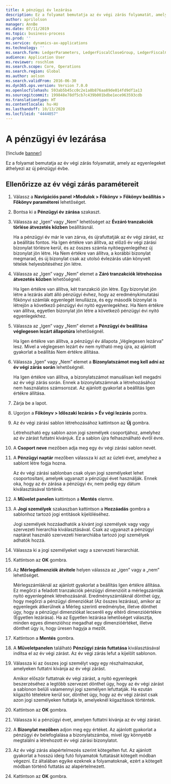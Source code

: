 ```yaml
---
title: A pénzügyi év lezárása
description: Ez a folyamat bemutatja az év végi zárás folyamatát, amely az egyenlegeket áthelyezi az új pénzügyi évbe.
author: aprilolson
manager: AnnBe
ms.date: 07/11/2019
ms.topic: business-process
ms.prod: ''
ms.service: dynamics-ax-applications
ms.technology: ''
ms.search.form: LedgerParameters, LedgerFiscalCloseGroup, LedgerFiscalCloseAddLedger, SysLookupMultiSelectGrid, LedgerFiscalCloseRunGroup
audience: Application User
ms.reviewer: roschlom
ms.search.scope: Core, Operations
ms.search.region: Global
ms.author: aolson
ms.search.validFrom: 2016-06-30
ms.dyn365.ops.version: Version 7.0.0
ms.openlocfilehash: 593ab5b45cc0c2e1a8b876aa89de014fd9df1a13
ms.sourcegitcommit: 199848e78df5cb7c439b001bdbe1ece963593cdb
ms.translationtype: HT
ms.contentlocale: hu-HU
ms.lasthandoff: 10/13/2020
ms.locfileid: "4444057"
---
```

# <a name="close-the-fiscal-year"></a>A pénzügyi év lezárása

[!include [banner](../../includes/banner.md)]

Ez a folyamat bemutatja az év végi zárás folyamatát, amely az egyenlegeket áthelyezi az új pénzügyi évbe.


## <a name="validate-year-end-close-parameters"></a>Ellenőrizze az év végi zárás paramétereit
1. Válassz a **Navigációs panel >Modulok > Főkönyv > Főkönyv beállítás > Főkönyv paraméterei** lehetőséget.
2. Bontsa ki a **Pénzügyi év zárása** szakaszt.
3. Válassza az „Igen” vagy „Nem” lehetőséget az **Évzáró tranzakciók törlése átvezetés közben** beállításnál.
    
    Ha a pénzügyi év már le van zárva, és újrafuttatják az év végi zárást, ez a beállítás fontos. Ha Igen értékre van állítva, az előző év végi zárási bizonylat törlésre kerül, és az összes számla nyitóegyenlegéhez új bizonylat jön létre. Ha Nem értékre van állítva, a korábbi bizonylat megmarad, és új bizonylat csak az utolsó évlezárás után könyvelt tételek helyesbítéséhez jön létre.

4. Válassza az „Igen” vagy „Nem” elemet a **Záró tranzakciók létrehozása átvezetés közben** lehetőségnél.

    Ha Igen értékre van állítva, két tranzakció jön létre. Egy bizonylat jön létre a lezárás alatt álló pénzügyi évhez, hogy az eredménykimutatási főkönyvi számlák egyenlegét lenullázza, és egy második bizonylat is létrejön a következő pénzügyi évi nyitó egyenlegekhez. Ha Nem értékre van állítva, egyetlen bizonylat jön létre a következő pénzügyi évi nyitó egyenlegekhez.  

5. Válassza az „Igen” vagy „Nem” elemet a **Pénzügyi év beállítása véglegesen lezárt állapotúra** lehetőségnél.

    Ha Igen értékre van állítva, a pénzügyi év állapota „Véglegesen lezárva” lesz.  Mivel a véglegesen lezárt év nem nyitható meg újra, az ajánlott gyakorlat a beállítás Nem értékre állítása.  

6. Válassza „Igen” vagy „Nem” elemet a **Bizonylatszámot meg kell adni az év végi zárás során** lehetőségnél.

    Ha Igen értékre van állítva, a bizonylatszámot manuálisan kell megadni az év végi zárás során. Ennek a bizonylatszámnak a létrehozásához nem használatos számsorozat. Az ajánlott gyakorlat a beállítás Igen értékre állítása.  

7. Zárja be a lapot.
8. Ugorjon a **Főkönyv > Időszaki lezárás > Év végi lezárás** pontra.
9. Az év végi zárási sablon létrehozásához kattintson az **Új** gombra.

    Létrehozható egy sablon azon jogi személyek csoportjához, amelyhez az év zárást futtatni kívánjuk. Ez a sablon újra felhasználható évről évre.  

10. A **Csoport neve** mezőben adja meg egy év végi zárási sablon nevét.
11. A **Pénzügyi naptár** mezőben válassza ki azt az üzleti évet, amelyhez a sablont létre fogja hozna.

    Az év végi zárási sablonban csak olyan jogi személyeket lehet csoportosítani, amelyek ugyanazt a pénzügyi évet használják. Ennek oka, hogy az év zárása a pénzügyi év, nem pedig egy dátum kiválasztásával történik.  

12. A **Művelet panelen** kattintson a **Mentés** elemre.
13. A **Jogi személyek** szakaszban kattintson a **Hozzáadás** gombra a sablonhoz tartozó jogi entitások kijelöléséhez.
    
    Jogi személyek hozzáadhatók a kívánt jogi személyek vagy vagy szervezeti hierarchia kiválasztásával.  Csak az ugyanazt a pénzügyi naptárat használó szervezeti hierarchiába tartozó jogi személyek adhatók hozzá.  

14. Válassza ki a jogi személyeket vagy a szervezeti hierarchiát.
15. Kattintson az **OK** gombra.
16. Az **Mérlegdimenziók átvitele** helyen válassza az „igen” vagy a „nem” lehetőséget.

    Mérlegszámláknál az ajánlott gyakorlat a beállítás Igen értékre állítása. Ez megőrzi a feladott tranzakciók pénzügyi dimenzióit a mérlegszámlák nyitó egyenlegének létrehozásánál. Eredményszámláknál dönthet úgy, hogy megőrzi a pénzügyi dimenziókat (Az összes lezárása), amikor az egyenlegek átkerülnek a Mérleg szerinti eredménybe, illetve dönthet úgy, hogy a pénzügyi dimenziókat lecseréli egy eltérő dimenzióértékre (Egyetlen lezárása). Ha az Egyetlen lezárása lehetőséget választja, minden egyes dimenzióhoz megadhat egy dimenzióértéket, illetve dönthet úgy is, hogy üresen hagyja a mezőt.  

17. Kattintson a **Mentés** gombra.
18. A **Műveletpanelen** található **Pénzügyi zárás futtatása** kiválasztásával indítsa el az év végi zárást. Az év végi zárás lefut a kijelölt sablonon.  
19. Válassza ki az összes jogi személyt vagy egy részhalmazukat, amelyeken futtatni kívánja az év végi zárást.

    Amikor először futtatnak év végi zárást, a nyitó egyenlegek beszerzéséhez a legtöbb szervezet dönthet úgy, hogy az év végi zárást a sablonon belüli valamennyi jogi személyen lefuttatják. Ha ezután kiigazító tételekre kerül sor, dönthet úgy, hogy az év végi zárást csak azon jogi személyeken futtatja le, amelyeknél kiigazítások történtek.  

20. Kattintson az **OK** gombra.
21. Válassza ki a pénzügyi évet, amelyen futtatni kívánja az év végi zárást.
22. A **Bizonylat mezőben** adjon meg egy értéket. Az ajánlott gyakorlat a pénzügyi év belefoglalása a bizonylatszámba, mivel így könnyebb megtalálni a létrehozott év végi zárási bizonylatot.  
23. Az év végi zárás alapértelmezés szerint kötegelten fut. Az ajánlott gyakorlat a hosszú ideig futó folyamatok futtatását kötegelt módban végezni. Ez általában egyike ezeknek a folyamatoknak, ezért a kötegelt módban történő futtatás az alapértelmezett.  
24. Kattintson az **OK** gombra.

